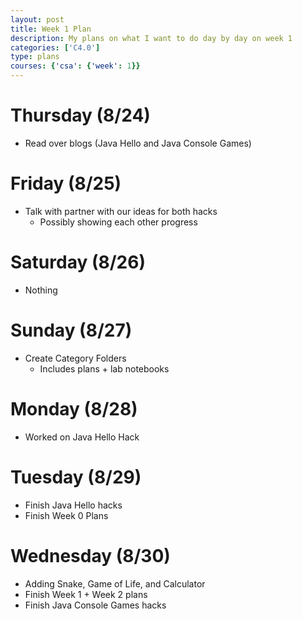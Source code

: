 ```yaml
---
layout: post
title: Week 1 Plan
description: My plans on what I want to do day by day on week 1
categories: ['C4.0']
type: plans
courses: {'csa': {'week': 1}}
---
```


# Thursday (8/24)
- Read over blogs (Java Hello and Java Console Games)

# Friday (8/25)
- Talk with partner with our ideas for both hacks
    - Possibly showing each other progress

# Saturday (8/26)
- Nothing

# Sunday (8/27)
- Create Category Folders
    - Includes plans + lab notebooks

# Monday (8/28)
- Worked on Java Hello Hack

# Tuesday (8/29)
- Finish Java Hello hacks
- Finish Week 0 Plans

# Wednesday (8/30)
- Adding Snake, Game of Life, and Calculator
- Finish Week 1 + Week 2 plans
- Finish Java Console Games hacks
